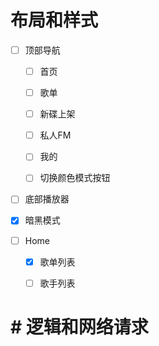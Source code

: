 # 布局和样式

- [ ] 顶部导航
  
  - [ ] 首页
  
  - [ ] 歌单
  
  - [ ] 新碟上架
  
  - [ ] 私人FM
  
  - [ ] 我的
  
  - [ ] 切换颜色模式按钮

- [ ] 底部播放器

- [x] 暗黑模式

- [ ] Home
  
  - [x] 歌单列表
  
  - [ ] 歌手列表

# # 逻辑和网络请求


